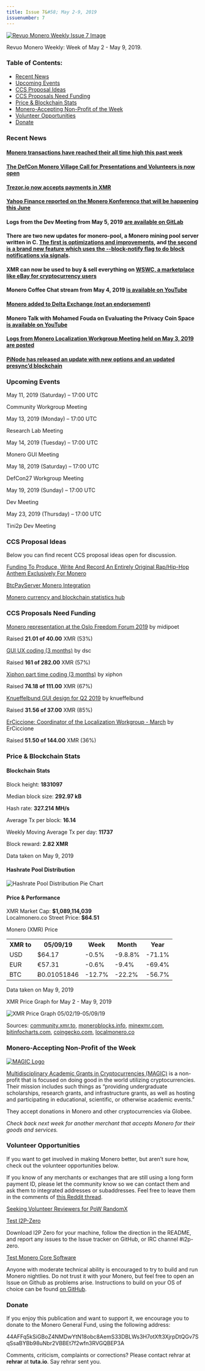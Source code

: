```yaml
---
title: Issue 7&#58; May 2-9, 2019
issuenumber: 7
---
```

[<img src="/img/img-issue7.jpg" alt="Revuo Monero Weekly Issue 7 Image">](/issue-7.html)

Revuo Monero Weekly: Week of May 2 - May 9, 2019.
<!--more-->

<h3>Table of Contents:</h3>
<ul class="contents">
    <li><a href="#news">Recent News</a></li>
    <li><a href="#events">Upcoming Events</a></li>
    <li><a href="#ideas">CCS Proposal Ideas</a></li>
    <li><a href="#proposals">CCS Proposals Need Funding</a></li>
    <li><a href="#stats">Price & Blockchain Stats</a></li>
    <li><a href="#merchant">Monero-Accepting Non-Profit of the Week</a></li>
    <li><a href="#volunteer">Volunteer Opportunities</a></li>
    <li><a href="#donate">Donate</a></li>
</ul>

<h3 id="news">Recent News</h3>

<div class="newsbyte">
    <h4><a href="https://bitinfocharts.com/comparison/monero-transactions.html" target="_blank">Monero transactions have reached their all time high this past week</a>
    </h4>
</div>

<div class="newsbyte">
    <h4><a href="https://www.reddit.com/r/Monero/comments/bl1uai/the_defcon_monero_village_call_for_presentations/" target="_blank">The DefCon Monero Village Call for Presentations and Volunteers is now open</a>
    </h4>
</div>

<div class="newsbyte">
    <h4><a href="https://twitter.com/Trezor/status/1125429283697172482" target="_blank">Trezor.io now accepts payments in XMR</a>
    </h4>
</div>

<div class="newsbyte">
    <h4><a href="https://finance.yahoo.com/news/key-conference-private-cryptocurrency-held-135100005.html" target="_blank">Yahoo Finance reported on the Monero Konferenco that will be happening this June</a>
    </h4>
</div>

<div class="newsbyte">
    <h4>Logs from the Dev Meeting from May 5, 2019 <a href="https://repo.getmonero.org/monero-project/monero-site/blob/31ee489b3a57d930b91be50c4934e6b1612756d9/_posts/2019-05-05-logs-for-the-dev-meeting-held-on-2019-05-05.md" target="_blank">are available on GitLab</a>
    </h4>
</div>

<div class="newsbyte">
    <h4>There are two new updates for monero-pool, a Monero mining pool server written in C. <a href="https://www.reddit.com/r/Monero/comments/bkokrk/update_announcement_a_monero_mining_pool_server/" target="_blank">The first is optimizations and improvements</a>, and <a href="https://www.reddit.com/r/Monero/comments/bmcmqi/announcement_moneropool_a_special_new_update/" target="_blank">the second is a brand new feature which uses the --block-notify flag to do block notifications via signals</a>.
    </h4>
</div>

<div class="newsbyte">
    <h4>XMR can now be used to buy & sell everything on <a href="https://weshopwithcrypto.com/supported-coins/" target="_blank">WSWC, a marketplace like eBay for cryptocurrency users</a>
    </h4>
</div>

<div class="newsbyte">
    <h4>Monero Coffee Chat stream from May 4, 2019 <a href="https://www.youtube.com/watch?v=jlGd_9QMwTA" target="_blank">is available on YouTube</a>
    </h4>
</div>

<div class="newsbyte">
    <h4><a href="https://www.reddit.com/r/Monero/comments/bkj6ag/monero_added_to_delta_exchange_derivative/" target="_blank">Monero added to Delta Exchange (not an endorsement)</a>
    </h4>
</div>

<div class="newsbyte">
    <h4>Monero Talk with Mohamed Fouda on Evaluating the Privacy Coin Space <a href="https://www.youtube.com/watch?v=shEygxdSqeo" target="_blank">is available on YouTube</a>
    </h4>
</div>

<div class="newsbyte">
    <h4><a href="https://www.reddit.com/r/Monero/comments/bko08i/logs_from_yesterdays_meeting_of_the_monero/" target="_blank">Logs from Monero Localization Workgroup Meeting held on May 3, 2019 are posted</a>
    </h4>
</div>

<div class="newsbyte">
    <h4><a href="https://www.pinode.co.uk/monero-plug-and-play.html" target="_blank">PiNode has released an update with new options and an updated presync’d blockchain</a>
    </h4>
</div>

<h3 id="events">Upcoming Events</h3>

<div class="event">
    <p class="date" markdown="1">May 11, 2019 (Saturday) – 17:00 UTC</p>
    <p markdown="1">Community Workgroup Meeting</p>
</div>

<div class="event">
    <p class="date" markdown="1">May 13, 2019 (Monday) – 17:00 UTC</p>
    <p markdown="1">Research Lab Meeting</p>
</div>

<div class="event">
    <p class="date" markdown="1">May 14, 2019 (Tuesday) – 17:00 UTC</p>
    <p markdown="1">Monero GUI Meeting</p>
</div>

<div class="event">
    <p class="date">May 18, 2019 (Saturday) – 17:00 UTC</p>
    <p>DefCon27 Workgroup Meeting</p>
</div>

<div class="event">
    <p class="date" markdown="1">May 19, 2019 (Sunday) – 17:00 UTC</p>
    <p markdown="1">Dev Meeting</p>
</div>

<div class="event">
    <p class="date" markdown="1">May 23, 2019 (Thursday) – 17:00 UTC</p>
    <p markdown="1">Tini2p Dev Meeting</p>
</div>

<h3 id="ideas">CCS Proposal Ideas</h3>

<p>Below you can find recent CCS proposal ideas open for discussion.</p>

<div class="proposal">
<p><a href="https://repo.getmonero.org/monero-project/ccs-proposals/merge_requests/65" target="_blank">Funding To Produce, Write And Record An Entirely Original Rap/Hip-Hop Anthem Exclusively For Monero</a></p>
</div>

<div class="proposal">
<p><a href="https://repo.getmonero.org/monero-project/ccs-proposals/merge_requests/63" target="_blank">BtcPayServer Monero Integration</a></p>
</div>

<div class="proposal">
<p><a href="https://repo.getmonero.org/monero-project/ccs-proposals/merge_requests/58" target="_blank">Monero currency and blockchain statistics hub</a></p>
</div>

<h3 id="proposals">CCS Proposals Need Funding</h3>

<div class="proposal">
    <p><a href="https://ccs.getmonero.org/proposals/midipoet-represent_Monero_at_the_Oslo_Freedom_Forum_2019.html" target="_blank">Monero representation at the Oslo Freedom Forum 2019</a>  by midipoet</p>
    <p>Raised <b>21.01 of 40.00</b> XMR (53%)</p>
</div>

<div class="proposal">
    <p><a href="https://ccs.getmonero.org/proposals/dsc-2019-q2.html" target="_blank">GUI UX coding (3 months)</a> by dsc</p>
    <p>Raised <b>161 of 282.00</b> XMR (57%)</p>
</div>

<div class="proposal">
    <p><a href="https://ccs.getmonero.org/proposals/xiphon-part-time.html" target="_blank">Xiphon part time coding (3 months)</a> by xiphon</p>
    <p>Raised <b>74.18 of 111.00</b> XMR (67%)</p>
</div>

<div class="proposal">
    <p><a href="https://ccs.getmonero.org/proposals/knueffelbund-gui-design-for-q2-2019.html" target="_blank">Knueffelbund GUI design for Q2 2019</a> by knueffelbund</p>
    <p>Raised <b>31.56 of 37.00</b> XMR (85%)</p>
</div>

<div class="proposal">
    <p><a href="https://ccs.getmonero.org/proposals/ErCiccione-localizations.html" target="_blank">ErCiccione: Coordinator of the Localization Workgroup - March</a> by ErCiccione</p>
    <p>Raised <b>51.50 of 144.00</b> XMR (36%)</p>
</div>

<h3 id="stats">Price & Blockchain Stats</h3>

<h4 class="stat">Blockchain Stats</h4>

<div class="bcstats">
    <p>Block height: <b>1831097</b></p>
    <p>Median block size: <b>292.97 kB</b></p>
    <p>Hash rate: <b>327.214 MH/s</b></p>
    <p>Average Tx per block: <b>16.14</b></p>
    <p>Weekly Moving Average Tx per day: <b>11737</b></p>
    <p>Block reward: <b>2.82 XMR</b></p>
</div>
<p class="note">Data taken on May 9, 2019</p>

<h4 class="stat">Hashrate Pool Distribution</h4>
<p><img src="/img/hashrate-pool-distribution-0509.png" alt="Hashrate Pool Distribution Pie Chart"/></p>

<h4 class="stat">Price & Performance</h4>

<div class="price-intro">XMR Market Cap:  <b>$1,089,114,039</b><br>Localmonero.co Street Price: <b>$64.51</b></div>

<p class="table-title">Monero (XMR) Price</p>
<table class="price-table">
  <tr class="row1">
    <th>XMR to</th>
    <th>05/09/19</th>
    <th>Week</th>
    <th>Month</th>
    <th>Year</th>
  </tr>
  <tr>
    <td data-th="XMR to">USD</td>
    <td data-th="05/09/19">$64.17</td>
    <td data-th="Week" class="red">-0.5%</td>
    <td data-th="Month" class="red">-9.8.8%</td>
    <td data-th="Year" class="red">-71.1%</td>
  </tr>
  <tr class="row3">
    <td data-th="XMR to">EUR</td>
    <td data-th="05/09/19">€57.31</td>
    <td data-th="Week" class="red">-0.6%</td>
    <td data-th="Month" class="red">-9.4%</td>
    <td data-th="Year" class="red">-69.4%</td>
  </tr>
  <tr>
    <td data-th="XMR to">BTC</td>
    <td data-th="05/09/19">Ƀ0.01051846</td>
    <td data-th="Week" class="red">-12.7%</td>
    <td data-th="Month" class="red">-22.2%</td>
    <td data-th="Year" class="red">-56.7%</td>
  </tr>
</table>
<p class="note">Data taken on May 9, 2019</p>

<p class="table-title">XMR Price Graph for May 2 - May 9, 2019</p>

![XMR Price Graph 05/02/19-05/09/19](/img/weekly-chart-0509.png "XMR Price Graph 05/02/19-05/09/19") 

Sources: <a href="https://community.xmr.to/explorer/mainnet/" target="_blank">community.xmr.to</a>, <a href="https://moneroblocks.info/stats/transaction-stats" target="_blank">moneroblocks.info</a>, <a href="https://minexmr.com/pools.html" target="_blank">minexmr.com</a>, <a href="https://bitinfocharts.com/monero/" target="_blank">bitinfocharts.com</a>, <a href="https://www.coingecko.com/" target="_blank">coingecko.com</a>, <a href="https://localmonero.co/" target="_blank">localmonero.co</a>

<h3 id="merchant">Monero-Accepting Non-Profit of the Week</h3>

<a href="https://magicgrants.org" target="_blank"><img src="/img/magic-logo.png" alt="MAGIC Logo" class="merchant-img" id="magic"></a>

<a href="https://magicgrants.org" target="_blank">Multidisciplinary Academic Grants in Cryptocurrencies (MAGIC)</a> is a non-profit that is focused on doing good in the world utilizing cryptocurrencies. Their mission includes such things as “providing undergraduate scholarships, research grants, and infrastructure grants, as well as hosting and participating in educational, scientific, or otherwise academic events.”

They accept donations in Monero and other cryptocurrencies via Globee.

<i>Check back next week for another merchant that accepts Monero for their goods and services.</i>

<h3 id="volunteer">Volunteer Opportunities</h3>

<p>If you want to get involved in making Monero better, but aren’t sure how, check out the volunteer opportunities below.</p>

<div class="newsbyte">
    <p>If you know of any merchants or exchanges that are still using a long form payment ID, please let the community know so we can contact them and ask them to integrated addresses or subaddresses. Feel free to leave them in the comments of <a href="https://reddit.com/r/Monero/comments/bib6zq/list_of_services_using_long_payment_ids_a_call/" target="_blank">this Reddit thread</a>.</p>
</div>

<div class="newsbyte">
    <p><a href="https://www.reddit.com/r/Monero/comments/b5fe5j/psa_seeking_volunteer_reviewers_for_pow_randomx/" target="_blank">Seeking Volunteer Reviewers for PoW RandomX</a></p>
</div>

<div class="newsbyte">
    <p class="date"><a href="https://github.com/i2p-zero/i2p-zero/releases" target="_blank">Test I2P-Zero</a></p>
    <p>Download I2P Zero for your machine, follow the direction in the README, and report any issues to the Issue tracker on GitHub, or IRC channel #i2p-zero.</p>
</div>

<div class="newsbyte">
    <p class="date"><a href="https://github.com/monero-project/monero" target="_blank">Test Monero Core Software</a></p>
    <p>Anyone with moderate technical ability is encouraged to try to build and run Monero nightlies. Do not trust it with your Monero, but feel free to open an Issue on Github as problems arise. Instructions to build on your OS of choice can be found <a href="https://github.com/monero-project/monero#compiling-monero-from-source" target="_blank">on GitHub</a>. </p>
</div>

<h3 id="donate">Donate</h3>

<p markdown="1">If you enjoy this publication and want to support it, we encourage you to donate to the Monero General Fund, using the following address:</p>

<p class="address" markdown="1">44AFFq5kSiGBoZ4NMDwYtN18obc8AemS33DBLWs3H7otXft3XjrpDtQGv7SqSsaBYBb98uNbr2VBBEt7f2wfn3RVGQBEP3A</p>

<!--p><a href="monero:44AFFq5kSiGBoZ4NMDwYtN18obc8AemS33DBLWs3H7otXft3XjrpDtQGv7SqSsaBYBb98uNbr2VBBEt7f2wfn3RVGQBEP3A" class="qr"><img src="/img/donate-monero.png"></a></p-->

Comments, criticism, complaints or corrections? Please contact rehrar at **rehrar** at **tuta.io**. Say rehrar sent you.